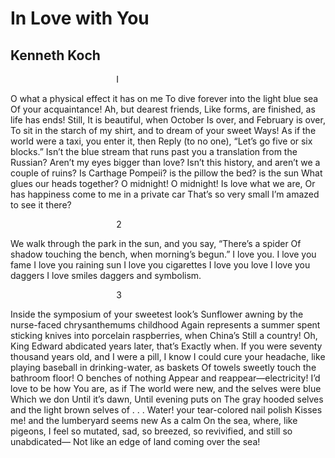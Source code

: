 # In Love with You
## Kenneth Koch
                                           I

O what a physical effect it has on me
To dive forever into the light blue sea
Of your acquaintance! Ah, but dearest friends,
Like forms, are finished, as life has ends! Still,
It is beautiful, when October
Is over, and February is over,
To sit in the starch of my shirt, and to dream of your sweet
Ways! As if the world were a taxi, you enter it, then
Reply (to no one), “Let’s go five or six blocks.”
Isn’t the blue stream that runs past you a translation from the Russian?
Aren’t my eyes bigger than love?
Isn’t this history, and aren’t we a couple of ruins?
Is Carthage Pompeii? is the pillow the bed? is the sun
What glues our heads together? O midnight! O midnight!
Is love what we are,
Or has happiness come to me in a private car
That’s so very small I’m amazed to see it there?


                                           2

We walk through the park in the sun, and you say, “There’s a spider
Of shadow touching the bench, when morning’s begun.” I love you.
I love you fame I love you raining sun I love you cigarettes I love you love
I love you daggers I love smiles daggers and symbolism.


                                           3

Inside the symposium of your sweetest look’s
Sunflower awning by the nurse-faced chrysanthemums childhood
Again represents a summer spent sticking knives into porcelain raspberries,
when China’s
Still a country! Oh, King Edward abdicated years later, that’s
Exactly when. If you were seventy thousand years old, and I were a pill,
I know I could cure your headache, like playing baseball in drinking-water, as
baskets
Of towels sweetly touch the bathroom floor! O benches of nothing
Appear and reappear—electricity! I’d love to be how
You are, as if
The world were new, and the selves were blue
Which we don
Until it’s dawn,
Until evening puts on
The gray hooded selves and the light brown selves of . . .
Water! your tear-colored nail polish
Kisses me! and the lumberyard seems new
As a calm
On the sea, where, like pigeons,
I feel so mutated, sad, so breezed, so revivified, and still so unabdicated—
Not like an edge of land coming over the sea!